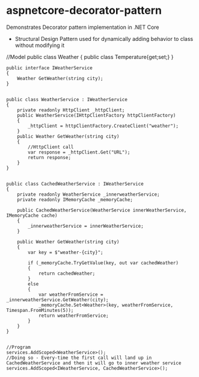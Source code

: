 # aspnetcore-decorator-pattern
Demonstrates Decorator pattern implementation in .NET Core

- Structural Design Pattern used for dynamically adding behavior to class without modifying it

//Model
	public class Weather
	{
		public class Temperature{get;set;}
	}
	
	public interface IWeatherService
	{
		Weather GetWeather(string city);
	}
	
	
	public class WeatherService : IWeatherService
	{
		private readonly HttpClient _httpClient;
		public WeatherService(IHttpClientFactory httpClientFactory)
		{
			_httpClient = httpClientFactory.CreateClient("weather");
		}
		public Weather GetWeather(string city)
		{
			//HttpClient call
			var response = _httpClient.Get("URL");
			return response;
		}
	}
	
	
	public class CachedWeatherService : IWeatherService
	{
		private readonly WeatherService _innerweatherService;
		private readonly IMemoryCache _memoryCache;
		
		public CachedWeatherService(WeatherService innerWeatherService, IMemoryCache cache)
		{
			_innerweatherService = innerWeatherService;
		}
		
		public Weather GetWeather(string city)
		{
			var key = $"weather-{city}";
			
			if (_memoryCache.TryGetValue(key, out var cachedWeather)
			{
				return cachedWeather;
			}
			else
			{
				var weatherFromService = _innerweatherService.GetWeather(city);
				_memoryCache.Set<Weather>(key, weatherFromService, Timespan.FromMinutes(5));
				return weatherFromService;
			}	
		}
	}
	
	
	//Program
	services.AddScoped<WeatherService>();
	//Doing so - Every-time the first call will land up in CachedWeatherService and then it will go to inner weather service
	services.AddScoped<IWeatherService, CachedWeatherService>();
